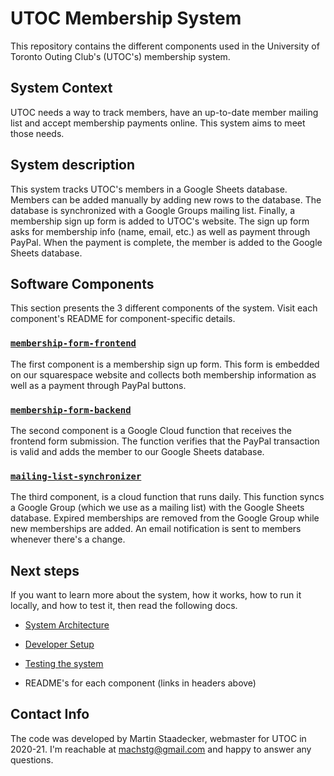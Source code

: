 # UTOC Membership System

This repository contains the different components used in the University of Toronto Outing Club's (UTOC's) membership system.

## System Context

UTOC needs a way to track members, have an up-to-date member mailing list and accept membership payments online.
This system aims to meet those needs.

## System description

This system tracks UTOC's members in a Google Sheets database.
Members can be added manually by adding new rows to the database.
The database is synchronized with a Google Groups mailing list.
Finally, a membership sign up form is added to UTOC's website.
The sign up form asks for membership info (name, email, etc.) as well as payment through PayPal.
When the payment is complete, the member is added to the Google Sheets database.

## Software Components

This section presents the 3 different components of the system. Visit each component's README for component-specific details.

### [`membership-form-frontend`](./components/membership-form-frontend)

The first component is a membership sign up form.
This form is embedded on our squarespace website and collects both membership information as well as a payment through PayPal buttons.

### [`membership-form-backend`](./components/membership-form-backend)

The second component is a Google Cloud function that receives the frontend form submission.
The function verifies that the PayPal transaction is valid and adds the member to our Google Sheets database.

### [`mailing-list-synchronizer`](./components/mailing-list-synchronizer)

The third component, is a cloud function that runs daily.
This function syncs a Google Group (which we use as a mailing list) with the Google Sheets database.
Expired memberships are removed from the Google Group while new memberships are added.
An email notification is sent to members whenever there's a change.

## Next steps

If you want to learn more about the system, how it works, how to run it locally, and how to test it, then read the following docs.

- [System Architecture](./docs/System%20architecture.md)

- [Developer Setup](./docs/Developer%20Setup.md)

- [Testing the system](./docs/Testing.md)

- README's for each component (links in headers above)

## Contact Info

The code was developed by Martin Staadecker, webmaster for UTOC in 2020-21.
I'm reachable at [machstg@gmail.com](mailto:machstg@gmail.com) and happy to answer any questions.
